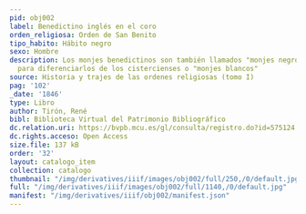 ```yaml
---
pid: obj002
label: Benedictino inglés en el coro
orden_religiosa: Orden de San Benito
tipo_habito: Hábito negro
sexo: Hombre
description: Los monjes benedictinos son también llamados "monjes negros" por su hábito,
  para diferenciarlos de los cistercienses o "monjes blancos"
source: Historia y trajes de las ordenes religiosas (tomo I)
pag: '102'
_date: '1846'
type: Libro
author: Tirón, René
bibl: Biblioteca Virtual del Patrimonio Bibliográfico
dc.relation.uri: https://bvpb.mcu.es/gl/consulta/registro.do?id=575124
dc.rights.acceso: Open Access
size.file: 137 kB
order: '32'
layout: catalogo_item
collection: catalogo
thumbnail: "/img/derivatives/iiif/images/obj002/full/250,/0/default.jpg"
full: "/img/derivatives/iiif/images/obj002/full/1140,/0/default.jpg"
manifest: "/img/derivatives/iiif/obj002/manifest.json"
---
```

